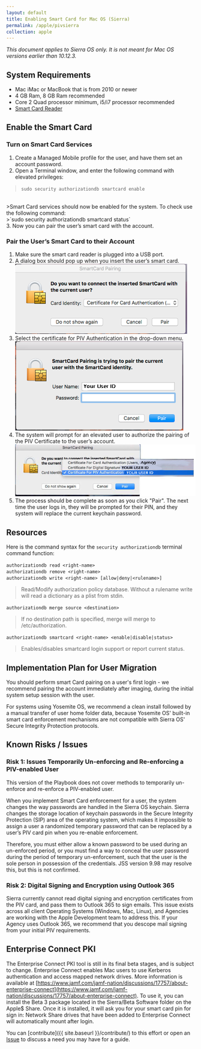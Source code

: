 ```yaml
---
layout: default
title: Enabling Smart Card for Mac OS (Sierra)
permalink: /apple/pivsierra
collection: apple
---
```


_This document applies to Sierra OS only. It is not meant for Mac OS versions earlier than 10.12.3._

## System Requirements
* Mac iMac or MacBook that is from 2010 or newer
* 4 GB Ram, 8 GB Ram recommended
* Core 2 Quad processor minimum, i5/i7 processor recommended
* [Smart Card Reader](../start/#card-readers)


## Enable the Smart Card

### Turn on Smart Card Services

1. Create a Managed Mobile profile for the user, and have them set an account password.
2. Open a Terminal window, and enter the following command with elevated privileges:
>`sudo security authorizationdb smartcard enable`<br>
<br>
>Smart Card services should now be enabled for the system. To check use the following command:<br>
>`sudo security authorizationdb smartcard status`<br>
3. Now you can pair the user’s smart card with the account.


### Pair the User’s Smart Card to their Account

1. Make sure the smart card reader is plugged into a USB port.
2. A dialog box should pop up when you insert the user’s smart card.
![Sierra Dialog Box Screenshot](../img/sierra-dialog.png)<br>
3. Select the certificate for PIV Authentication in the drop-down menu.
![Certificate Selection Screenshot](../img/sierra-pairing-1.png)<br>
4. The system will prompt for an elevated user to authorize the pairing of the PIV Certificate to the user’s account.
![Privileged User Authentication Screenshot](../img/sierra-pairing-2.png)<br>
5. The process should be complete as soon as you click "Pair". The next time the user logs in, they will be prompted for their PIN, and they system will replace the current keychain password.


## Resources

Here is the command syntax for the `security authorizationdb` terminal command function:

`authorizationdb read <right-name>`<br>
`authorizationdb remove <right-name>`<br>
`authorizationdb write <right-name> [allow|deny|<rulename>]`<br>
> Read/Modify authorization policy database. Without a rulename write will read a dictionary as a plist from stdin.<br>

`authorizationdb merge source <destination>`<br>

> If no destination path is specified, merge will merge to /etc/authorization.<br>

`authorizationdb smartcard <right-name> <enable|disable|status>`<br>

> Enables/disables smartcard login support or report current status.<br>



## Implementation Plan for User Migration

You should perform smart Card pairing on a user's first login - we recommend pairing the account immediately after imaging, during the initial system setup session with the user.

For systems using Yosemite OS, we recommend a clean install followed by a manual transfer of user home folder data, because Yosemite OS' built-in smart card enforcement mechanisms are not compatible with Sierra OS' Secure Integrity Protection protocols.

## Known Risks / Issues

### Risk 1: Issues Temporarily Un-enforcing and Re-enforcing a PIV-enabled User

This version of the Playbook does not cover methods to temporarily un-enforce and re-enforce a PIV-enabled user. 

When you implement Smart Card enforcement for a user, the system changes the way passwords are handled in the Sierra OS keychain.
Sierra changes the storage location of keychain passwords in the Secure Integrity Protection (SIP) area of the operating system, which makes it impossible to assign a user a randomized temporary password that can be replaced by a user’s PIV card pin when you re-enable enforcement. 

Therefore, you must either allow a known password to be used during an un-enforced period, or you must find a way to conceal the user password during the period of temporary un-enforcement, such that the user is the sole person in possession of the credentials. JSS version 9.98 may resolve this, but this is not confirmed.

### Risk 2: Digital Signing and Encryption using Outlook 365


Sierra currently cannot read digital signing and encryption certificates from the PIV card, and pass them to Outlook 365 to sign emails. This issue exists across all client Operating Systems (Windows, Mac, Linux), and Agencies are working with the Apple Development team to address this. If your Agency uses Outlook 365, we recommend that you descope mail signing from your initial PIV requirements.


## Enterprise Connect PKI
The Enterprise Connect PKI tool is still in its final beta stages, and is subject to change. 
Enterprise Connect enables Mac users to use Kerberos authentication and access mapped network drives. More information is available at [https://www.jamf.com/jamf-nation/discussions/17757/about-enterprise-connect](https://www.jamf.com/jamf-nation/discussions/17757/about-enterprise-connect). To use it, you can install the Beta 3 package located in the Sierra/Beta Software folder on the Apple$ Share.
Once it is installed, it will ask you for your smart card pin for sign in:
Network Share drives that have been added to Enterprise Connect will automatically mount after login.

You can [contribute]({{ site.baseurl }}/contribute/) to this effort or open an [Issue]({{site.repo_url}}/issues) to discuss a need you may have for a guide.
